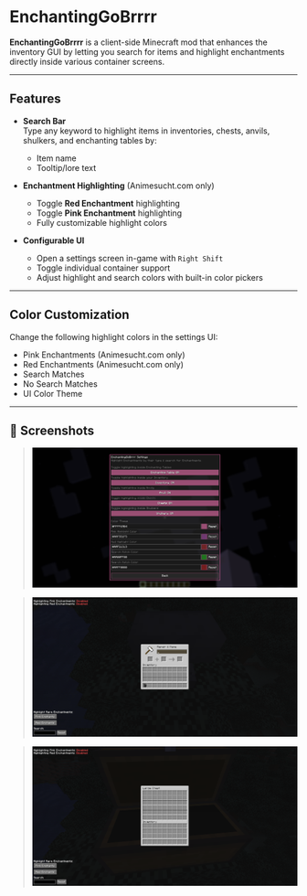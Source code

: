 # EnchantingGoBrrrr

**EnchantingGoBrrrr** is a client-side Minecraft mod that enhances the inventory GUI by letting you search for items and highlight enchantments directly inside various container screens.

---

## Features

- **Search Bar**  
  Type any keyword to highlight items in inventories, chests, anvils, shulkers, and enchanting tables by:
    - Item name
    - Tooltip/lore text

-  **Enchantment Highlighting** (Animesucht.com only)
    - Toggle **Red Enchantment** highlighting
    - Toggle **Pink Enchantment** highlighting
    - Fully customizable highlight colors

- **Configurable UI**
    - Open a settings screen in-game with `Right Shift`
    - Toggle individual container support
    - Adjust highlight and search colors with built-in color pickers

---

## Color Customization

Change the following highlight colors in the settings UI:

- Pink Enchantments (Animesucht.com only)
- Red Enchantments (Animesucht.com only)
- Search Matches
- No Search Matches
- UI Color Theme

---

## 📸 Screenshots

> ![Screenshot](src/main/resources/assets/screenshots/screenshot1.png)

> ![Screenshot](src/main/resources/assets/screenshots/screenshot2.png)

> ![Screenshot](src/main/resources/assets/screenshots/screenshot3.png)
